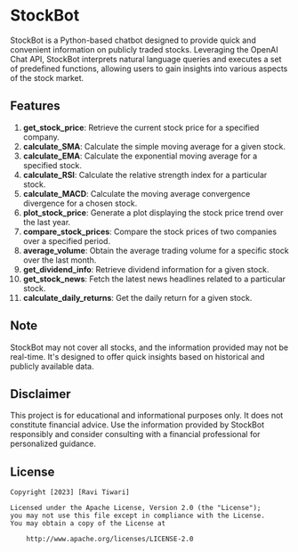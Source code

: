 # StockBot

StockBot is a Python-based chatbot designed to provide quick and convenient information on publicly traded stocks. Leveraging the OpenAI Chat API, StockBot interprets natural language queries and executes a set of predefined functions, allowing users to gain insights into various aspects of the stock market.

## Features

1. **get_stock_price**: Retrieve the current stock price for a specified company.
2. **calculate_SMA**: Calculate the simple moving average for a given stock.
3. **calculate_EMA**: Calculate the exponential moving average for a specified stock.
4. **calculate_RSI**: Calculate the relative strength index for a particular stock.
5. **calculate_MACD**: Calculate the moving average convergence divergence for a chosen stock.
6. **plot_stock_price**: Generate a plot displaying the stock price trend over the last year.
7. **compare_stock_prices**: Compare the stock prices of two companies over a specified period.
8. **average_volume**: Obtain the average trading volume for a specific stock over the last month.
9. **get_dividend_info**: Retrieve dividend information for a given stock.
10. **get_stock_news**: Fetch the latest news headlines related to a particular stock.
11. **calculate_daily_returns**: Get the daily return for a given stock.


## Note

StockBot may not cover all stocks, and the information provided may not be real-time. It's designed to offer quick insights based on historical and publicly available data.

## Disclaimer

This project is for educational and informational purposes only. It does not constitute financial advice. Use the information provided by StockBot responsibly and consider consulting with a financial professional for personalized guidance.

## License

    Copyright [2023] [Ravi Tiwari]

    Licensed under the Apache License, Version 2.0 (the "License");
    you may not use this file except in compliance with the License.
    You may obtain a copy of the License at

        http://www.apache.org/licenses/LICENSE-2.0
